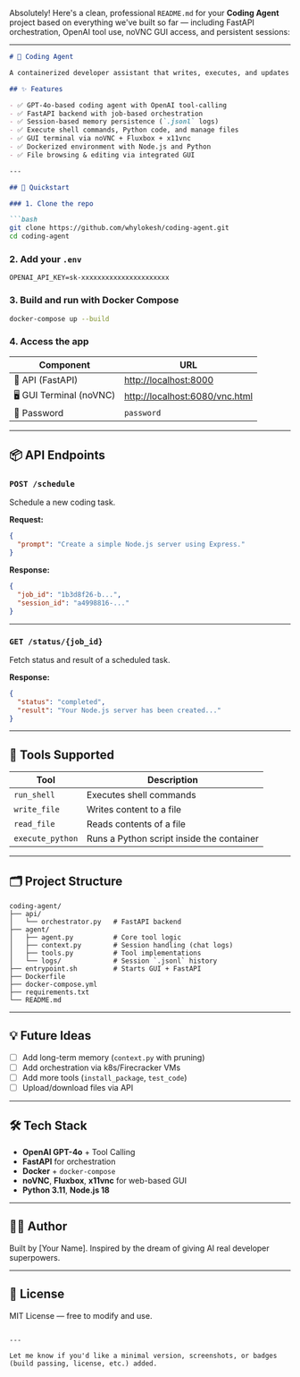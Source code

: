 Absolutely! Here's a clean, professional `README.md` for your **Coding Agent** project based on everything we've built so far — including FastAPI orchestration, OpenAI tool use, noVNC GUI access, and persistent sessions:

---

````markdown
# 🧠 Coding Agent

A containerized developer assistant that writes, executes, and updates code through OpenAI's function calling. It supports shell commands, file I/O, Python code execution, persistent memory via sessions, and a browser-accessible GUI terminal using noVNC.

## ✨ Features

- ✅ GPT-4o-based coding agent with OpenAI tool-calling
- ✅ FastAPI backend with job-based orchestration
- ✅ Session-based memory persistence (`.jsonl` logs)
- ✅ Execute shell commands, Python code, and manage files
- ✅ GUI terminal via noVNC + Fluxbox + x11vnc
- ✅ Dockerized environment with Node.js and Python
- ✅ File browsing & editing via integrated GUI

---

## 🚀 Quickstart

### 1. Clone the repo

```bash
git clone https://github.com/whylokesh/coding-agent.git
cd coding-agent
````

### 2. Add your `.env`

```env
OPENAI_API_KEY=sk-xxxxxxxxxxxxxxxxxxxxxx
```

### 3. Build and run with Docker Compose

```bash
docker-compose up --build
```

### 4. Access the app

| Component                | URL                                                              |
| ------------------------ | ---------------------------------------------------------------- |
| 🧠 API (FastAPI)         | [http://localhost:8000](http://localhost:8000)                   |
| 🖥️ GUI Terminal (noVNC) | [http://localhost:6080/vnc.html](http://localhost:6080/vnc.html) |
| 🔐 Password              | `password`                                                       |

---

## 📦 API Endpoints

### `POST /schedule`

Schedule a new coding task.

**Request:**

```json
{
  "prompt": "Create a simple Node.js server using Express."
}
```

**Response:**

```json
{
  "job_id": "1b3d8f26-b...",
  "session_id": "a4998816-..."
}
```

---

### `GET /status/{job_id}`

Fetch status and result of a scheduled task.

**Response:**

```json
{
  "status": "completed",
  "result": "Your Node.js server has been created..."
}
```

---

## 🧰 Tools Supported

| Tool             | Description                               |
| ---------------- | ----------------------------------------- |
| `run_shell`      | Executes shell commands                   |
| `write_file`     | Writes content to a file                  |
| `read_file`      | Reads contents of a file                  |
| `execute_python` | Runs a Python script inside the container |

---

## 🗂️ Project Structure

```
coding-agent/
├── api/
│   └── orchestrator.py   # FastAPI backend
├── agent/
│   ├── agent.py          # Core tool logic
│   ├── context.py        # Session handling (chat logs)
│   ├── tools.py          # Tool implementations
│   └── logs/             # Session `.jsonl` history
├── entrypoint.sh         # Starts GUI + FastAPI
├── Dockerfile
├── docker-compose.yml
├── requirements.txt
└── README.md
```

---

## 💡 Future Ideas

* [ ] Add long-term memory (`context.py` with pruning)
* [ ] Add orchestration via k8s/Firecracker VMs
* [ ] Add more tools (`install_package`, `test_code`)
* [ ] Upload/download files via API

---

## 🛠️ Tech Stack

* **OpenAI GPT-4o** + Tool Calling
* **FastAPI** for orchestration
* **Docker** + `docker-compose`
* **noVNC**, **Fluxbox**, **x11vnc** for web-based GUI
* **Python 3.11**, **Node.js 18**

---

## 🧑‍💻 Author

Built by \[Your Name]. Inspired by the dream of giving AI real developer superpowers.

---

## 📜 License

MIT License — free to modify and use.

```

---

Let me know if you'd like a minimal version, screenshots, or badges (build passing, license, etc.) added.
```
